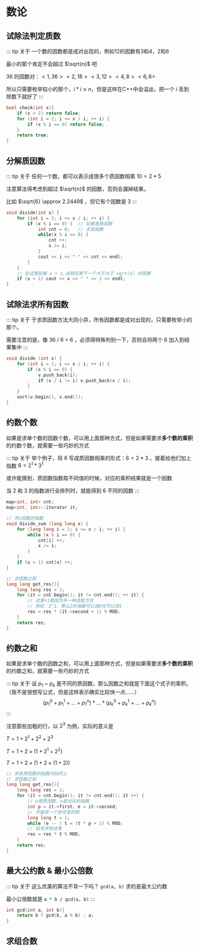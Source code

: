 # 数论

## 试除法判定质数

::: tip 关于
一个数的因数都是成对出现的，例如12的因数有3和4，2和6

最小的那个肯定不会超过 $\sqrt{n}$ 吧

36 的因数对：$<1, 36> <2, 18> <3, 12> <4, 8> <6, 6>$

所以只需要枚举较小的那个，$i * i \le n$，但是这样在C++中会溢出，把一个 $i$ 丢到除数下就好了 
:::

```cpp
bool check(int x){
    if (x < 2) return false;
    for (int i = 2; i <= x / i; ++ i) {
        if (x % i == 0) return false;
    }
    return true;
}
```

## 分解质因数

::: tip 关于
任何一个数，都可以表示成很多个质因数相乘 $10 = 2 * 5$

注意算法得考虑到超过 $\sqrt{n}$ 的因数，否则会漏掉结果。

比如 $\sqrt{6} \approx 2.2449$ ，但它有个因数是 $3$
:::

```cpp
void divide(int x) {
    for (int i = 2; i <= x / i; ++ i) {
        if (x % i == 0) {  // 如果是质因数
            int cnt = 0;   // 求其指数 
            while(x % i == 0) {
                cnt ++;
                x /= i;
            }
            cout << i << " " << cnt << endl;
        }
    }
    // 在这里如果 x > 1,说明还剩下一个大于大于 sqrt(x) 的因数
    if (x > 1) cout << x << " " << 1 << endl;
}
```

## 试除法求所有因数

::: tip 关于
于求质因数方法大同小异，所有因数都是成对出现的，只需要枚举小的那个。

需要注意的是，像 36 / 6 = 6 ，必须得特殊判别一下，否则会将两个 6 加入到结果集中
:::

```cpp {5}
void divide (int x) {
    for (int i = 1; i <= x / i; ++ i) {
        if (x % i == 0) {
            v.push_back(i);
            if (x / i != i) v.push_back(x / i);
        }
    }
    sort(v.begin(), v.end());
}
```

## 约数个数

如果是求单个数的因数个数，可以用上面那种方式，但是如果需要求**多个数的乘积**的约数个数，就需要一些巧妙的方式

::: tip 关于
举个例子，将 $6$ 写成质因数相乘的形式：$6 = 2 * 3$ 。接着给他们加上指数 $6 = 2^1 * 3^1$

或许能猜到，质因数指数取不同值的时候，对应的乘积结果就是一个因数

当 $2$ 和 $3$ 的指数进行全排列时，就能得到 $6$ 不同的因数
:::

```cpp {19-21}
map<int, int> cnt;
map<int, int>::iterator it;

// 求x因数的指数
void divide_sum (long long x) {
    for (long long i = 2; i <= x / i; ++ i) {
        while (x % i == 0) {
            cnt[i] ++;
            x /= i;
        }
    }
    if (x > 1) cnt[x] ++;
}

// 求因数之和
long long get_res(){
    long long res = 1;
    for (it = cnt.begin(); it != cnt.end(); ++ it) {
        // 这里+1是因为多一种选取方式
        // 例如：2^1，那么2的指数可以选0也可以选1
        res = res * (it->second + 1) % MOD;
    }
    return res;
}
```

## 约数之和

如果是求单个数的因数之和，可以用上面那种方式，但是如果需要求**多个数的乘积**的约数之和，就需要一些巧妙的方式

::: tip 关于
设 $p_1$ ~ $p_k$ 是不同的质因数，那么因数之和就是下面这个式子的乘积。（我不是很想写公式，但是这样表示确实比较快一点......）
$$
(p_1^0 + p_1^1 + ... + p_1^n) * ... * (p_k^0 + p_k^1 + ... + p_k^n)
$$
:::

注意那些加粗的行，以 $2^3$ 为例，实际的意义是

$T = 1 + 2^1 + 2^2 + 2^3$

$T = 1 + 2 \times (1 + 2^1 + 2^2)$

$T = 1 + 2 \times (1 + 2 \times (1 + 2))$

```cpp {8-11}
// 求各质因数的指数代码同上
// 求因数之和
long long get_res(){
    long long res = 1;
    for (it = cnt.begin(); it != cnt.end(); it ++) {
        // p是质因数，e是对应的指数
        int p = it->first, e = it->second;
        // 开始求一个括号里的和
        long long t = 1;
        while (e -- ) t = (t * p + 1) % MOD;
        // 括号求和结束
        res = res * t % MOD;
    }
    return res;
}
```

## 最大公约数 & 最小公倍数

::: tip 关于
这么优美的算法不背一下吗？ `gcd(a, b)` 求的是最大公约数

最小公倍数就是 `a * b / gcd(a, b)`
:::

```cpp
int gcd(int a, int b){
    return b ? gcd(b, a % b) : a;
}
```

## 求组合数

